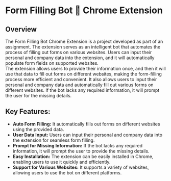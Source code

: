 # Form Filling Bot 🤖 Chrome Extension

## Overview
The Form Filling Bot Chrome Extension is a project developed as part of an assignment. The extension serves as an intelligent bot that automates the process of filling out forms on various websites. Users can input their personal and company data into the extension, and it will automatically populate form fields on supported websites.
<br>The extension allows users to provide their information once, and then it will use that data to fill out forms on different websites, making the form-filling process more efficient and convenient.
It also allows users to input their personal and company data and automatically fill out various forms on different websites. If the bot lacks any required information, it will prompt the user for the missing details.

## Key Features:

- **Auto Form Filling:** It automatically fills out forms on different websites using the provided data.
- **User Data Input:** Users can input their personal and company data into the extension for seamless form filling.
- **Prompt for Missing Information:** If the bot lacks any required information, it will prompt the user to provide the missing details.
- **Easy Installation:** The extension can be easily installed in Chrome, enabling users to use it quickly and efficiently.
- **Support for Various Websites:** It supports a variety of websites, allowing users to use the bot on different platforms.
